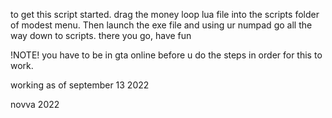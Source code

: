 to get this script started. drag the money loop lua file into the scripts folder of modest menu. Then launch the exe file and using ur numpad go all the way down to scripts. there you go, have fun 

!NOTE! you have to be in gta online before u do the steps in order for this to work.


working as of september 13 2022









novva 2022
